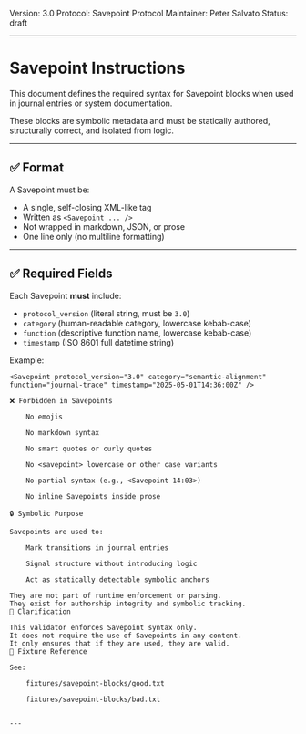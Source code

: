 Version: 3.0
Protocol: Savepoint Protocol
Maintainer: Peter Salvato
Status: draft

---

# Savepoint Instructions

This document defines the required syntax for Savepoint blocks when used in journal entries or system documentation.

These blocks are symbolic metadata and must be statically authored, structurally correct, and isolated from logic.

---

## ✅ Format

A Savepoint must be:

- A single, self-closing XML-like tag  
- Written as `<Savepoint ... />`  
- Not wrapped in markdown, JSON, or prose  
- One line only (no multiline formatting)

---

## ✅ Required Fields

Each Savepoint **must** include:

- `protocol_version` (literal string, must be `3.0`)
- `category` (human-readable category, lowercase kebab-case)
- `function` (descriptive function name, lowercase kebab-case)
- `timestamp` (ISO 8601 full datetime string)

Example:

```plaintext
<Savepoint protocol_version="3.0" category="semantic-alignment" function="journal-trace" timestamp="2025-05-01T14:36:00Z" />

❌ Forbidden in Savepoints

    No emojis

    No markdown syntax

    No smart quotes or curly quotes

    No <savepoint> lowercase or other case variants

    No partial syntax (e.g., <Savepoint 14:03>)

    No inline Savepoints inside prose

🔒 Symbolic Purpose

Savepoints are used to:

    Mark transitions in journal entries

    Signal structure without introducing logic

    Act as statically detectable symbolic anchors

They are not part of runtime enforcement or parsing.
They exist for authorship integrity and symbolic tracking.
📎 Clarification

This validator enforces Savepoint syntax only.
It does not require the use of Savepoints in any content.
It only ensures that if they are used, they are valid.
🔎 Fixture Reference

See:

    fixtures/savepoint-blocks/good.txt

    fixtures/savepoint-blocks/bad.txt


---